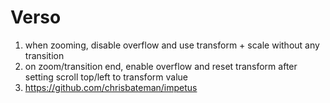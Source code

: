 # Verso

1) when zooming, disable overflow and use transform + scale without any transition
2) on zoom/transition end, enable overflow and reset transform after setting scroll top/left to transform value
3) https://github.com/chrisbateman/impetus
